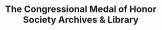 ---
layout: repo
title: "The Congressional Medal of Honor Society Archives & Library"
id: 2107
permalink: repos/2107/
---